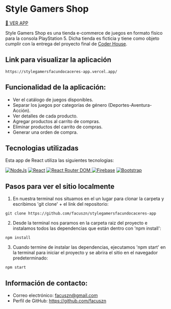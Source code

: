 # Style Gamers Shop

[︎🔗 VER APP](https://stylegamersfacundocaceres-app.vercel.app/)

Style Gamers Shop es una tienda e-commerce de juegos en formato físico para la consola PlayStation 5. Dicha tienda es ficticia y tiene como objeto cumplir con la entrega del proyecto final de <a href="https://www.coderhouse.com/">Coder House</a>.


## Link para visualizar la aplicación

```
https://stylegamersfacundocaceres-app.vercel.app/
```
## Funcionalidad de la aplicación:

- Ver el catálogo de juegos disponibles.
- Separar los juegos por categorías de género (Deportes-Aventura-Acción).
- Ver detalles de cada producto.
- Agregar productos al carrito de compras.
- Eliminar productos del carrito de compras.
- Generar una orden de compra.

## Tecnologias utilizadas

Esta app de React utiliza las siguientes tecnologias:

<a href="https://nodejs.org/es/">![NodeJs](https://img.shields.io/badge/Node.js-43853D?style=for-the-badge&logo=node.js&logoColor=white)</a>
<a href="https://es.reactjs.org/docs/create-a-new-react-app.html">![React](https://img.shields.io/badge/React-20232A?style=for-the-badge&logo=react&logoColor=61DAFB)</a>
<a href="https://reactrouter.com/docs/en/v6">![React Router DOM](https://img.shields.io/badge/React_Router-CA4245?style=for-the-badge&logo=react-router&logoColor=white)
<a href="https://firebase.google.com/">![Firebase](https://img.shields.io/badge/-Firebase-0396de?style=for-the-badge&logo=Firebase&logoColor=f5820c)</a>
<a href="https://getbootstrap.com/docs/5.2/getting-started/introduction/">![Bootstrap](https://img.shields.io/badge/Bootstrap-563D7C?style=for-the-badge&logo=bootstrap&logoColor=white)</a>

## Pasos para ver el sitio localmente

1. En nuestra terminal nos situamos en el un lugar para clonar la carpeta y escribimos 'git clone' + el link del repositorio:

```
git clone https://github.com/facuszn/stylegamersfacundocaceres-app
```

2. Desde la terminal nos paramos en la carpeta raiz del proyecto e instalamos todos las dependencias que están dentro con 'npm install':

```
npm install
```
3. Cuando termine de instalar las dependencias, ejecutamos 'npm start' en la terminal para iniciar el proyecto y se abrira el sitio en el navegador predeterminado:

```
npm start
```

## Información de contacto:

- Correo electrónico: facuszn@gmail.com
- Perfil de GitHub: https://github.com/facuszn